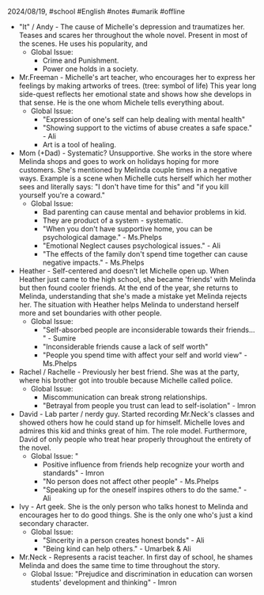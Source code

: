 2024/08/19, #school #English #notes #umarik #offline 

- "It" / Andy - The cause of Michelle's depression and traumatizes her. Teases and scares her throughout the whole novel. Present in most of the scenes. He uses his popularity, and
	- Global Issue: 
		- Crime and Punishment. 
		- Power one holds in a society. 
- Mr.Freeman - Michelle's art teacher, who encourages her to express her feelings by making artworks of trees. (tree: symbol of life) This year long side-quest reflects her emotional state and shows how she develops in that sense. He is the one whom Michele tells everything about.
	- Global Issue: 
		- "Expression of one's self can help dealing with mental health"
		- "Showing support to the victims of abuse creates a safe space." - Ali
		- Art is a tool of healing.
- Mom (+Dad) - Systematic? Unsupportive. She works in the store where Melinda shops and goes to work on holidays hoping for more customers. She's mentioned by Melinda couple times in a negative ways. Example is a scene when Michelle cuts herself which her mother sees and literally says: "I don't have time for this" and "if you kill yourself you're a coward."
	- Global Issue: 
		- Bad parenting can cause mental and behavior problems in kid.
		- They are product of a system - systematic.
		- "When you don't have supportive home, you can be psychological damage." - Ms.Phelps
		- "Emotional Neglect causes psychological issues." - Ali
		- "The effects of the family don't spend time together can cause negative impacts." - Ms.Phelps
- Heather - Self-centered and doesn't let Michelle open up. When Heather just came to the high school, she became 'friends' with Melinda but then found cooler friends. At the end of the year, she returns to Melinda, understanding that she's made a mistake yet Melinda rejects her. The situation with Heather helps Melinda to understand herself more and set boundaries with other people.
	- Global Issue: 
		- "Self-absorbed people are inconsiderable towards their friends... " - Sumire
		- "Inconsiderable friends cause a lack of self worth"
		- "People you spend time with affect your self and world view" - Ms.Phelps
- Rachel / Rachelle - Previously her best friend. She was at the party, where his brother got into trouble because Michelle called police. 
	- Global Issue: 
		- Miscommunication can break strong relationships.
		- "Betrayal from people you trust can lead to self-isolation" - Imron
- David - Lab parter / nerdy guy. Started recording Mr.Neck's classes and showed others how he could stand up for himself. Michelle loves and admires this kid and thinks great of him. The role model. Furthermore, David of only people who treat hear properly throughout the entirety of the novel.
	- Global Issue: "
		- Positive influence from friends help recognize your worth and standards" - Imron
		- "No person does not affect other people" - Ms.Phelps
		- "Speaking up for the oneself inspires others to do the same." - Ali
- Ivy - Art geek. She is the only person who talks honest to Melinda and encourages her to do good things. She is the only one who's just a kind secondary character. 
	- Global Issue: 
		- "Sincerity in a person creates honest bonds" - Ali
		- "Being kind can help others." - Umarbek & Ali
- Mr.Neck - Represents a racist teacher. In first day of school, he shames Melinda and does the same time to time throughout the story.
	- Global Issue: "Prejudice and discrimination in education can worsen students' development and thinking" - Imron